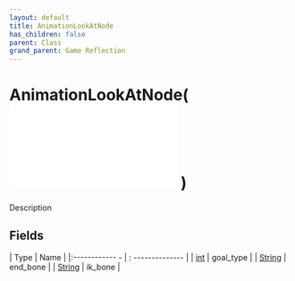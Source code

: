 ```yaml
---
layout: default
title: AnimationLookAtNode
has_children: false
parent: Class
grand_parent: Game Reflection
---
```

# AnimationLookAtNode( ![ AnimationEvalNode ](game-reflection/classes/animation_eval_node.md) )
Description 

## Fields
| Type | Name |
|:------------ - | : -------------- |
| [int](game-reflection/enums/int.md) | goal_type |
| [String](game-reflection/components/string.md) | end_bone |
| [String](game-reflection/components/string.md) | ik_bone |
